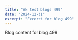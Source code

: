 ```yaml
---
title: "Ak test blogs 499"
date: "2024-12-31"
excerpt: "Excerpt for blog 499"
---
```


Blog content for blog 499